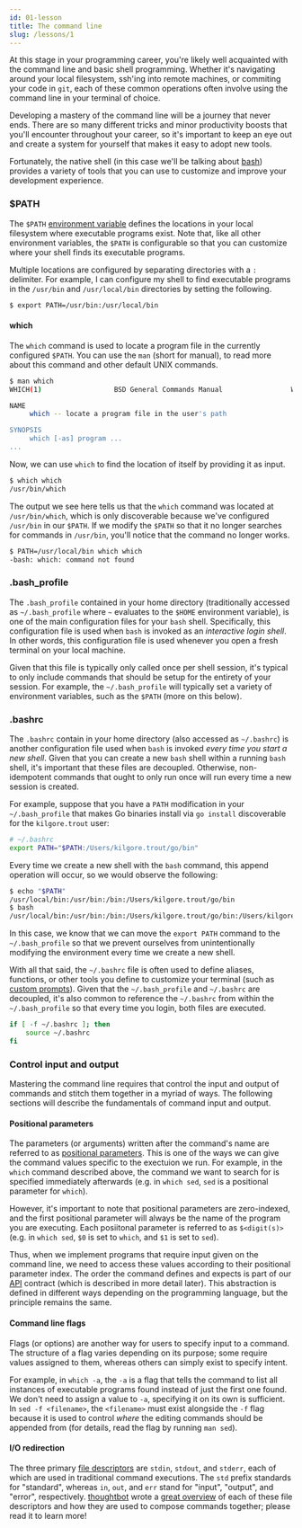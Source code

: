 ```yaml
---
id: 01-lesson
title: The command line
slug: /lessons/1
---
```


At this stage in your programming career, you're likely well acquainted with
the command line and basic shell programming. Whether it's navigating around
your local filesystem, ssh'ing into remote machines, or commiting your code
in `git`, each of these common operations often involve using the command line
in your terminal of choice.

Developing a mastery of the command line will be a journey that never ends.
There are so many different tricks and minor productivity boosts that you'll
encounter throughout your career, so it's important to keep an eye out and
create a system for yourself that makes it easy to adopt new tools.

Fortunately, the native shell (in this case we'll be talking about [bash][1])
provides a variety of tools that you can use to customize and improve your
development experience.

  [1]: https://www.gnu.org/software/bash

### $PATH

The `$PATH` [environment variable][2] defines the locations in your local
filesystem where executable programs exist. Note that, like all other
environment variables, the `$PATH` is configurable so that you can customize
where your shell finds its executable programs.

Multiple locations are configured by separating directories with a `:` delimiter.
For example, I can configure my shell to find executable programs in the `/usr/bin`
and `/usr/local/bin` directories by setting the following.

```sh
$ export PATH=/usr/bin:/usr/local/bin
```

  [2]: https://en.wikipedia.org/wiki/Environment_variable

#### which

The `which` command is used to locate a program file in the currently configured `$PATH`.
You can use the `man` (short for manual), to read more about this command and other default
UNIX commands.

```sh
$ man which
WHICH(1)                  BSD General Commands Manual                 WHICH(1)

NAME
     which -- locate a program file in the user's path

SYNOPSIS
     which [-as] program ...
...
```

Now, we can use `which` to find the location of itself by providing it as input.

```sh
$ which which
/usr/bin/which
```

The output we see here tells us that the `which` command was located at `/usr/bin/which`,
which is only discoverable because we've configured `/usr/bin` in our `$PATH`. If we
modify the `$PATH` so that it no longer searches for commands in `/usr/bin`, you'll notice
that the command no longer works.

```sh
$ PATH=/usr/local/bin which which
-bash: which: command not found
```

### .bash_profile

The `.bash_profile` contained in your home directory (traditionally accessed
as `~/.bash_profile` where `~` evaluates to the `$HOME` environment variable),
is one of the main configuration files for your `bash` shell. Specifically,
this configuration file is used when `bash` is invoked as an *interactive login
shell*. In other words, this configuration file is used whenever you open a fresh
terminal on your local machine.

Given that this file is typically only called once per shell session, it's
typical to only include commands that should be setup for the entirety of
your session. For example, the `~/.bash_profile` will typically set a variety
of environment variables, such as the `$PATH` (more on this below).

### .bashrc

The `.bashrc` contain in your home directory (also accessed as `~/.bashrc`) is
another configuration file used when `bash` is invoked *every time you start a
new shell*. Given that you can create a new `bash` shell within a running `bash`
shell, it's important that these files are decoupled. Otherwise, non-idempotent
commands that ought to only run once will run every time a new session is created.

For example, suppose that you have a `PATH` modification in your `~/.bash_profile`
that makes Go binaries install via `go install` discoverable for the `kilgore.trout`
user:

```sh
# ~/.bashrc
export PATH="$PATH:/Users/kilgore.trout/go/bin"
```

Every time we create a new shell with the `bash` command, this append operation will
occur, so we would observe the following:

```sh
$ echo "$PATH"
/usr/local/bin:/usr/bin:/bin:/Users/kilgore.trout/go/bin
$ bash
/usr/local/bin:/usr/bin:/bin:/Users/kilgore.trout/go/bin:/Users/kilgore.trout/go/bin
```

In this case, we know that we can move the `export PATH` command to the `~/.bash_profile`
so that we prevent ourselves from unintentionally modifying the environment every time
we create a new shell.

With all that said, the `~/.bashrc` file is often used to define aliases, functions,
or other tools you define to customize your terminal (such as [custom prompts][3]).
Given that the `~/.bash_profile` and `~/.bashrc` are decoupled, it's also common to
reference the `~/.bashrc` from within the `~/.bash_profile` so that every time you
login, both files are executed.

```sh
if [ -f ~/.bashrc ]; then
	source ~/.bashrc
fi
```

  [3]: https://phoenixnap.com/kb/change-bash-prompt-linux

### Control input and output

Mastering the command line requires that control the input and output of commands and
stitch them together in a myriad of ways. The following sections will describe the
fundamentals of command input and output.

#### Positional parameters

The parameters (or arguments) written after the command's name are referred to as
[positional parameters][4]. This is one of the ways we can give the command values
specific to the exectuion we run. For example, in the `which` command described above,
the command we want to search for is specified immediately afterwards (e.g. in `which sed`,
`sed` is a positional parameter for `which`).

However, it's important to note that positional parameters are zero-indexed, and the first
positional parameter will always be the name of the program you are executing. Each posiitonal
parameter is referred to as `$<digit(s)>` (e.g. in `which sed`, `$0` is set to `which`, and
`$1` is set to `sed`).

Thus, when we implement programs that require input given on the command line, we need to access
these values according to their positional parameter index. The order the command defines and
expects is part of our [API][5] contract (which is described in more detail later). This abstraction
is defined in different ways depending on the programming language, but the principle remains the same.

  [4]: https://www.gnu.org/software/bash/manual/html_node/Positional-Parameters.html
  [5]: https://en.wikipedia.org/wiki/API

#### Command line flags

Flags (or options) are another way for users to specify input to a command. The structure of a flag
varies depending on its purpose; some require values assigned to them, whereas others can simply exist
to specify intent.

For example, in `which -a`, the `-a` is a flag that tells the command to list all instances of executable
programs found instead of just the first one found. We don't need to assign a value to `-a`, specifying
it on its own is sufficient. In `sed -f <filename>`, the `<filename>` must exist alongside the `-f` flag
because it is used to control *where* the editing commands should be appended from (for details, read the
flag by running `man sed`).

#### I/O redirection

The three primary [file descriptors][6] are `stdin`, `stdout`, and `stderr`, each of which are used in
traditional command executions. The `std` prefix standards for "standard", whereas `in`, `out`, and `err`
stand for "input", "output", and "error", respectively. [thoughtbot][7] wrote a [great overview][8]
of each of these file descriptors and how they are used to compose commands together; please read it to
learn more!

  [6]: https://en.wikipedia.org/wiki/File_descriptor
  [7]: https://thoughtbot.com
  [8]: https://thoughtbot.com/blog/input-output-redirection-in-the-shell
